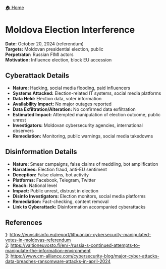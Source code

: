<a href="{{ '/' | relative_url }}" class="home-button">🏠 Home</a>

# Moldova Election Interference

**Date:** October 20, 2024 (referendum)  
**Targets:** Moldovan presidential election, public  
**Perpetrator:** Russian FIMI actors  
**Motivation:** Influence election, block EU accession

## Cyberattack Details

- **Nature:** Hacking, social media flooding, paid influencers
- **Systems Attacked:** Election-related IT systems, social media platforms
- **Data Held:** Election data, voter information
- **Availability Impact:** No major outages reported
- **Data Exfiltration/Alteration:** No confirmed data exfiltration
- **Estimated Impact:** Attempted manipulation of election outcome, public unrest
- **Investigators:** Moldovan cybersecurity agencies, international observers
- **Remediation:** Monitoring, public warnings, social media takedowns

## Disinformation Details

- **Nature:** Smear campaigns, false claims of meddling, bot amplification
- **Narratives:** Election fraud, anti-EU sentiment
- **Deception:** False claims, bot activity
- **Platforms:** Facebook, Telegram, Twitter
- **Reach:** National level
- **Impact:** Public unrest, distrust in election
- **Disinfo Investigators:** Election monitors, social media platforms
- **Remediation:** Fact-checking, content removal
- **Link to Cyberattack:** Disinformation accompanied cyberattacks

## References

[1](https://euvsdisinfo.eu/report/lithuanian-cybersecurity-manipulated-votes-in-moldovas-referendum): https://euvsdisinfo.eu/report/lithuanian-cybersecurity-manipulated-votes-in-moldovas-referendum  
[2](https://valtioneuvosto.fi/en/-/russia-s-continued-attempts-to-manipulate-the-information-environment): https://valtioneuvosto.fi/en/-/russia-s-continued-attempts-to-manipulate-the-information-environment  
[3](https://www.cm-alliance.com/cybersecurity-blog/major-cyber-attacks-data-breaches-ransomware-attacks-in-april-2024): https://www.cm-alliance.com/cybersecurity-blog/major-cyber-attacks-data-breaches-ransomware-attacks-in-april-2024  
